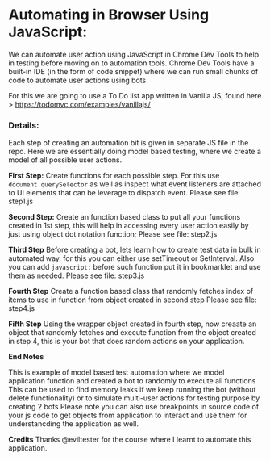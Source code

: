 # Automating in Browser Using JavaScript:

We can automate user action using JavaScript in Chrome Dev Tools to help in testing before moving on to automation tools. Chrome Dev Tools have a built-in IDE (in the form of code snippet) where we can run small chunks of code to automate user actions using bots.

For this we are going to use a To Do list app written in Vanilla JS, found here > https://todomvc.com/examples/vanillajs/

### Details:
Each step of creating an automation bit is given in separate JS file in the repo.
Here we are essentially doing model based testing, where we create a model of all possible user actions.

**First Step:**
Create functions for each possible step. For this use `document.querySelector` as well as inspect what event listeners are attached to UI elements that can be leverage to dispatch event.
Please see file: step1.js

**Second Step:**
Create an function based class to put all your functions created in 1st step, this will help in accessing every user action easily by just using object dot notation function;
Please see file: step2.js

**Third Step**
Before creating a bot, lets learn how to create test data in bulk in automated way, for this you can either use setTimeout or SetInterval.
Also you can add `javascript:` before such function put it in bookmarklet and use them as needed.
Please see file: step3.js 

**Fourth Step**
Create a function based class that randomly fetches index of items to use in function from object created in second step
Please see file: step4.js 

**Fifth Step**
Using the wrapper object created in fourth step, now creaate an object that randomly fetches and execute function from the object created in step 4, this is your bot that does random actions on your application.

**End Notes**

This is example of model based test automation where we model application function and created a bot to randomly to execute all functions
This can be used to find memory leaks if we keep running the bot (without delete functionality) or to simulate multi-user actions for testing purpose by creating 2 bots 
Please note you can also use breakpoints in source code of your js code to get objects from application to interact and use them for understancding the application as well.

**Credits**
Thanks @eviltester for the course where I learnt to automate this application.